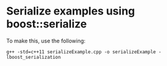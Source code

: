 # Serialize examples using boost::serialize

To make this, use the following:

```
g++ -std=c++11 serializeExample.cpp -o serializeExample -lboost_serialization
```
